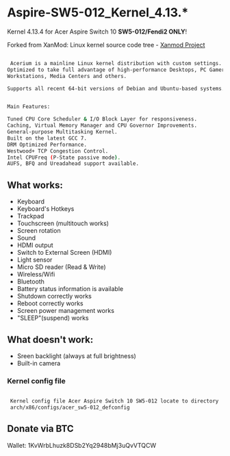 # Aspire-SW5-012_Kernel_4.13.*
Kernel 4.13.4 for Acer Aspire Switch 10 **SW5-012/Fendi2 ONLY**!

Forked from XanMod: Linux kernel source code tree - [Xanmod Project](https://github.com/xanmod/linux)

```bash

 Acerium is a mainline Linux kernel distribution with custom settings.
Optimized to take full advantage of high-performance Desktops, PC Gamers,
Workstations, Media Centers and others.

Supports all recent 64-bit versions of Debian and Ubuntu-based systems. 


Main Features:

Tuned CPU Core Scheduler & I/O Block Layer for responsiveness.
Caching, Virtual Memory Manager and CPU Governor Improvements.
General-purpose Multitasking Kernel.
Built on the latest GCC 7.
DRM Optimized Performance.
Westwood+ TCP Congestion Control.
Intel CPUFreq (P-State passive mode).
AUFS, BFQ and Ureadahead support available.

```

## What works:
- Keyboard
- Keyboard's Hotkeys
- Trackpad
- Touchscreen (multitouch works)
- Screen rotation
- Sound
- HDMI output
- Switch to External Screen (HDMI)
- Light sensor
- Micro SD reader (Read & Write)
- Wireless/Wifi
- Bluetooth
- Battery status information is available
- Shutdown correctly works
- Reboot correctly works
- Screen power management works
- "SLEEP"(suspend) works

## What doesn't work:
- Sreen backlight (always at full brightness)
- Built-in camera


### Kernel config file
```bash

 Kernel config file Acer Aspire Switch 10 SW5-012 locate to directory
 arch/x86/configs/acer_sw5-012_defconfig


```

## Donate via BTC

Wallet: 1KvWrbLhuzk8DSb2Yq2948bMj3uQvVTQCW

